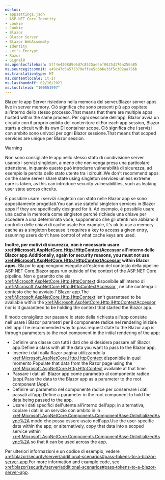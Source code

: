 ```yaml
---
no-loc:
- appsettings.json
- ASP.NET Core Identity
- cookie
- Cookie
- Blazor
- Blazor Server
- Blazor WebAssembly
- Identity
- Let's Encrypt
- Razor
- SignalR
ms.openlocfilehash: 5ff4e4368d9e6d7c8525ae4ef0625d176a256a85
ms.sourcegitcommit: a49c47d5a573379effee5c6b6e36f5c302aa756b
ms.translationtype: MT
ms.contentlocale: it-IT
ms.lasthandoff: 02/16/2021
ms.locfileid: "100551997"
---
```

<span data-ttu-id="be3f7-101">Blazor le app Server risiedono nella memoria del server.</span><span class="sxs-lookup"><span data-stu-id="be3f7-101">Blazor server apps live in server memory.</span></span> <span data-ttu-id="be3f7-102">Ciò significa che sono presenti più app ospitate all'interno dello stesso processo.</span><span class="sxs-lookup"><span data-stu-id="be3f7-102">That means that there are multiple apps hosted within the same process.</span></span> <span data-ttu-id="be3f7-103">Per ogni sessione dell'app, Blazor avvia un circuito con il proprio ambito del contenitore di.</span><span class="sxs-lookup"><span data-stu-id="be3f7-103">For each app session, Blazor starts a circuit with its own DI container scope.</span></span> <span data-ttu-id="be3f7-104">Ciò significa che i servizi con ambito sono univoci per ogni Blazor sessione.</span><span class="sxs-lookup"><span data-stu-id="be3f7-104">That means that scoped services are unique per Blazor session.</span></span>

> [!WARNING]
> <span data-ttu-id="be3f7-105">Non sono consigliate le app nello stesso stato di condivisione server usando i servizi singleton, a meno che non venga presa una particolare attenzione, in quanto questo può introdurre vulnerabilità di sicurezza, ad esempio la perdita dello stato utente tra i circuiti.</span><span class="sxs-lookup"><span data-stu-id="be3f7-105">We don't recommend apps on the same server share state using singleton services unless extreme care is taken, as this can introduce security vulnerabilities, such as leaking user state across circuits.</span></span>

<span data-ttu-id="be3f7-106">È possibile usare i servizi singleton con stato nelle Blazor app se sono appositamente progettati.</span><span class="sxs-lookup"><span data-stu-id="be3f7-106">You can use stateful singleton services in Blazor apps if they are specifically designed for it.</span></span> <span data-ttu-id="be3f7-107">Ad esempio, è possibile usare una cache in memoria come singleton perché richiede una chiave per accedere a una determinata voce, supponendo che gli utenti non abbiano il controllo delle chiavi di cache usate.</span><span class="sxs-lookup"><span data-stu-id="be3f7-107">For example, it's ok to use a memory cache as a singleton because it requires a key to access a given entry, assuming users don't have control of what cache keys are used.</span></span>

<span data-ttu-id="be3f7-108">**Inoltre, per motivi di sicurezza, non è necessario usare <xref:Microsoft.AspNetCore.Http.IHttpContextAccessor> all'interno delle Blazor app.**</span><span class="sxs-lookup"><span data-stu-id="be3f7-108">**Additionally, again for security reasons, you must not use <xref:Microsoft.AspNetCore.Http.IHttpContextAccessor> within Blazor apps.**</span></span> <span data-ttu-id="be3f7-109">Blazor le app vengono eseguite all'esterno del contesto della pipeline ASP.NET Core.</span><span class="sxs-lookup"><span data-stu-id="be3f7-109">Blazor apps run outside of the context of the ASP.NET Core pipeline.</span></span> <span data-ttu-id="be3f7-110">Non è garantito che sia <xref:Microsoft.AspNetCore.Http.HttpContext> disponibile all'interno di <xref:Microsoft.AspNetCore.Http.IHttpContextAccessor> , né che contenga il contesto che ha avviato l' Blazor app.</span><span class="sxs-lookup"><span data-stu-id="be3f7-110">The <xref:Microsoft.AspNetCore.Http.HttpContext> isn't guaranteed to be available within the <xref:Microsoft.AspNetCore.Http.IHttpContextAccessor>, nor is it guaranteed to be holding the context that started the Blazor app.</span></span>

<span data-ttu-id="be3f7-111">Il modo consigliato per passare lo stato della richiesta all'app consiste nell'usare i Blazor parametri per il componente radice nel rendering iniziale dell'app:</span><span class="sxs-lookup"><span data-stu-id="be3f7-111">The recommended way to pass request state to the Blazor app is through parameters to the root component in the initial rendering of the app:</span></span>

* <span data-ttu-id="be3f7-112">Definire una classe con tutti i dati che si desidera passare all' Blazor app.</span><span class="sxs-lookup"><span data-stu-id="be3f7-112">Define a class with all the data you want to pass to the Blazor app.</span></span>
* <span data-ttu-id="be3f7-113">Inserire i dati dalla Razor pagina utilizzando la <xref:Microsoft.AspNetCore.Http.HttpContext> disponibile in quel momento.</span><span class="sxs-lookup"><span data-stu-id="be3f7-113">Populate that data from the Razor page using the <xref:Microsoft.AspNetCore.Http.HttpContext> available at that time.</span></span>
* <span data-ttu-id="be3f7-114">Passare i dati all' Blazor app come parametro al componente radice (app).</span><span class="sxs-lookup"><span data-stu-id="be3f7-114">Pass the data to the Blazor app as a parameter to the root component (App).</span></span>
* <span data-ttu-id="be3f7-115">Definire un parametro nel componente radice per conservare i dati passati all'app.</span><span class="sxs-lookup"><span data-stu-id="be3f7-115">Define a parameter in the root component to hold the data being passed to the app.</span></span>
* <span data-ttu-id="be3f7-116">Usare i dati specifici dell'utente all'interno dell'app; in alternativa, copiare i dati in un servizio con ambito in in <xref:Microsoft.AspNetCore.Components.ComponentBase.OnInitializedAsync%2A> modo che possa essere usato nell'app.</span><span class="sxs-lookup"><span data-stu-id="be3f7-116">Use the user-specific data within the app; or alternatively, copy that data into a scoped service within <xref:Microsoft.AspNetCore.Components.ComponentBase.OnInitializedAsync%2A> so that it can be used across the app.</span></span>

<span data-ttu-id="be3f7-117">Per ulteriori informazioni e un codice di esempio, vedere <xref:blazor/security/server/additional-scenarios#pass-tokens-to-a-blazor-server-app>.</span><span class="sxs-lookup"><span data-stu-id="be3f7-117">For more information and example code, see <xref:blazor/security/server/additional-scenarios#pass-tokens-to-a-blazor-server-app>.</span></span>

